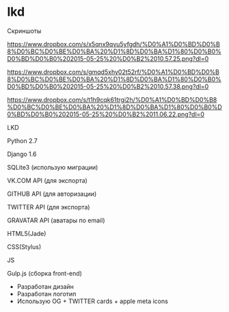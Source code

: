 # lkd

Скриншоты

https://www.dropbox.com/s/x5qnx9qvu5yfgdh/%D0%A1%D0%BD%D0%B8%D0%BC%D0%BE%D0%BA%20%D1%8D%D0%BA%D1%80%D0%B0%D0%BD%D0%B0%202015-05-25%20%D0%B2%2010.57.25.png?dl=0

https://www.dropbox.com/s/gmqd5xhy02t52rf/%D0%A1%D0%BD%D0%B8%D0%BC%D0%BE%D0%BA%20%D1%8D%D0%BA%D1%80%D0%B0%D0%BD%D0%B0%202015-05-25%20%D0%B2%2010.57.38.png?dl=0

https://www.dropbox.com/s/t1h9cqk61trgi2h/%D0%A1%D0%BD%D0%B8%D0%BC%D0%BE%D0%BA%20%D1%8D%D0%BA%D1%80%D0%B0%D0%BD%D0%B0%202015-05-25%20%D0%B2%2011.06.22.png?dl=0

LKD

Python 2.7

Django 1.6

SQLite3 (использую миграции)

VK.COM API (для экспорта)

GITHUB API (для авторизации)

TWITTER API (для экспорта)

GRAVATAR API (аватары по email)

HTML5(Jade) 

CSS(Stylus)

JS

Gulp.js (сборка front-end)
+ Разработан дизайн
+ Разработан логотип
+ Использую OG + TWITTER cards + apple meta icons
